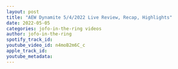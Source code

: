 ```yaml
---
layout: post
title: "AEW Dynamite 5/4/2022 Live Review, Recap, Highlights"
date: 2022-05-05
categories: jofo-in-the-ring videos
author: jofo-in-the-ring
spotify_track_id: 
youtube_video_id: n4moB2m6C_c
apple_track_id: 
youtube_metadata: 
---
```

